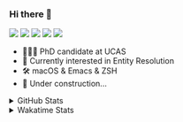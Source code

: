 ### Hi there 👋

[![](https://img.shields.io/badge/-Email-325180?logo=maildotru&logoColor=white&style=flat-square)](mailto:hi@wang.tianshu.me)
[![](https://img.shields.io/badge/-GitHub-black?logo=GitHub&style=flat-square)](https://github.com/tshu-w)
[![](https://img.shields.io/badge/-Telegram-26a5e4?labelColor=fafafa&logo=telegram&style=flat-square)](https://t.me/tshu_w) 
[![](https://img.shields.io/badge/-Twitter-1da1f2?logo=Twitter&logoColor=white&style=flat-square)](https://twitter.com/tshu_w)
[![](https://komarev.com/ghpvc/?username=tshu-w&color=blueviolet&style=flat-square)]()



- 🧑🏻‍🎓 PhD candidate at UCAS
- 🔭 Currently interested in Entity Resolution
- 🛠 macOS & Emacs & ZSH
- 🚧 Under construction...

<details>

<summary>GitHub Stats</summary>

![Tianshu's GitHub stats](https://github-readme-stats.vercel.app/api?username=tshu-w&show_icons=true&theme=buefy&count_private=true)
  
</details>


<details>
  <summary>Wakatime Stats</summary>

  Currently, files accessed by tramp cannot be tracked by wakatime, see https://github.com/wakatime/wakatime-mode/issues/27
  <br>
  
<!--START_SECTION:waka-->
**I'm an Early 🐤** 

```text
🌞 Morning    52 commits     ████░░░░░░░░░░░░░░░░░░░░░   18.12% 
🌆 Daytime    143 commits    ████████████░░░░░░░░░░░░░   49.83% 
🌃 Evening    87 commits     ███████░░░░░░░░░░░░░░░░░░   30.31% 
🌙 Night      5 commits      ░░░░░░░░░░░░░░░░░░░░░░░░░   1.74%

```
📅 **I'm Most Productive on Monday** 

```text
Monday       81 commits     ███████░░░░░░░░░░░░░░░░░░   28.22% 
Tuesday      50 commits     ████░░░░░░░░░░░░░░░░░░░░░   17.42% 
Wednesday    22 commits     ██░░░░░░░░░░░░░░░░░░░░░░░   7.67% 
Thursday     32 commits     ██░░░░░░░░░░░░░░░░░░░░░░░   11.15% 
Friday       46 commits     ████░░░░░░░░░░░░░░░░░░░░░   16.03% 
Saturday     34 commits     ███░░░░░░░░░░░░░░░░░░░░░░   11.85% 
Sunday       22 commits     ██░░░░░░░░░░░░░░░░░░░░░░░   7.67%

```


📊 **This Week I Spent My Time On** 

```text
💬 Programming Languages: 
sh                       17 hrs 14 mins      ██████████████░░░░░░░░░░░   57.53% 
Org                      6 hrs 28 mins       █████░░░░░░░░░░░░░░░░░░░░   21.58% 
Emacs Lisp               4 hrs 24 mins       ███░░░░░░░░░░░░░░░░░░░░░░   14.7% 
Python                   1 hr 13 mins        █░░░░░░░░░░░░░░░░░░░░░░░░   4.06% 
Bash                     19 mins             ░░░░░░░░░░░░░░░░░░░░░░░░░   1.09%

🔥 Editors: 
Zsh                      17 hrs 14 mins      ██████████████░░░░░░░░░░░   57.53% 
Emacs                    12 hrs 43 mins      ██████████░░░░░░░░░░░░░░░   42.47%

🐱‍💻 Projects: 
universal-blocker        9 hrs 7 mins        ███████░░░░░░░░░░░░░░░░░░   30.43% 
Unknown Project          7 hrs 13 mins       ██████░░░░░░░░░░░░░░░░░░░   24.11% 
Terminal                 6 hrs 24 mins       █████░░░░░░░░░░░░░░░░░░░░   21.38% 
emacs                    4 hrs 55 mins       ████░░░░░░░░░░░░░░░░░░░░░   16.44% 
lightning-template       1 hr 19 mins        █░░░░░░░░░░░░░░░░░░░░░░░░   4.44%

💻 Operating System: 
Mac                      16 hrs 50 mins      ██████████████░░░░░░░░░░░   56.16% 
Linux                    13 hrs 8 mins       ███████████░░░░░░░░░░░░░░   43.84%

```

**I Mostly Code in Python** 

```text
Python                   8 repos             ██████████░░░░░░░░░░░░░░░   40.0% 
HTML                     2 repos             ██░░░░░░░░░░░░░░░░░░░░░░░   10.0% 
Emacs Lisp               2 repos             ██░░░░░░░░░░░░░░░░░░░░░░░   10.0% 
JavaScript               2 repos             ██░░░░░░░░░░░░░░░░░░░░░░░   10.0% 
TeX                      2 repos             ██░░░░░░░░░░░░░░░░░░░░░░░   10.0%

```



 Last Updated on 12/03/2022 08:06:09 UTC
<!--END_SECTION:waka-->
</details>
